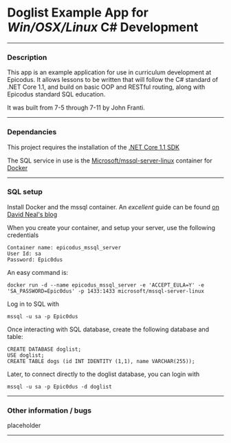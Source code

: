 # Doglist Example App for *Win/OSX/Linux* C# Development

----
### Description

This app is an example application for use in curriculum development at Epicodus. It allows lessons to be written that will follow the C# standard of .NET Core 1.1, and build on basic OOP and RESTful routing, along with Epicodus standard SQL education.

It was built from 7-5 through 7-11 by John Franti.

----
### Dependancies

This project requires the installation of the [.NET Core 1.1 SDK](https://www.microsoft.com/net/download/core)

The SQL service in use is the [Microsoft/mssql-server-linux](https://hub.docker.com/r/microsoft/mssql-server-linux/) container for [Docker](https://www.docker.com/community-edition)


----

### SQL setup

Install Docker and the mssql container. An *excellent* guide can be found [on David Neal's blog](https://medium.com/@reverentgeek/sql-server-running-on-a-mac-3efafda48861)

When you create your container, and setup your server, use the following credentials
```
Container name: epicodus_mssql_server
User Id: sa
Password: Epic0dus
```

An easy command is:
```
docker run -d --name epicodus_mssql_server -e 'ACCEPT_EULA=Y' -e 'SA_PASSWORD=Epic0dus' -p 1433:1433 microsoft/mssql-server-linux
```

Log in to SQL with
```
mssql -u sa -p Epic0dus
```


Once interacting with SQL database, create the following database and table:
```
CREATE DATABASE doglist;
USE doglist;
CREATE TABLE dogs (id INT IDENTITY (1,1), name VARCHAR(255));
```

Later, to connect directly to the doglist database, you can login with
```
mssql -u sa -p Epic0dus -d doglist
```

----

### Other information / bugs

placeholder

----
